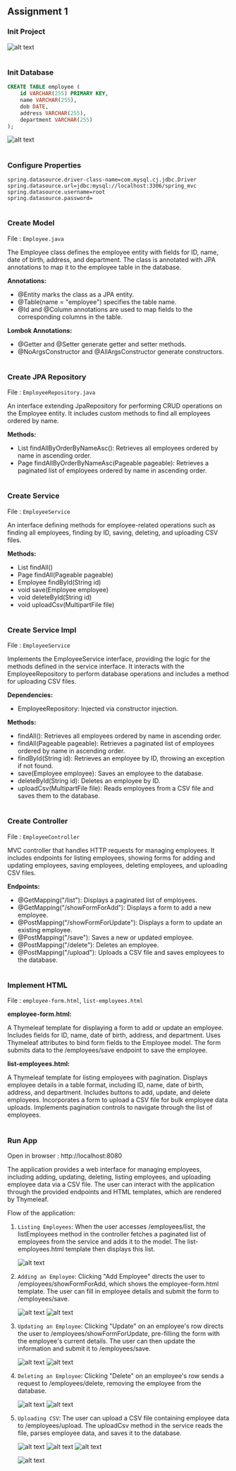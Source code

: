 ## Assignment 1

### Init Project

![alt text](img/1.1.png)


#
### Init Database

```sql
CREATE TABLE employee (
    id VARCHAR(255) PRIMARY KEY,
    name VARCHAR(255),
    dob DATE,
    address VARCHAR(255),
    department VARCHAR(255)
);
```
![alt text](img/1.2.png)

#
### Configure Properties
```properties
spring.datasource.driver-class-name=com.mysql.cj.jdbc.Driver
spring.datasource.url=jdbc:mysql://localhost:3306/spring_mvc
spring.datasource.username=root
spring.datasource.password=
```


#
### Create Model

File : `Employee.java`

The Employee class defines the employee entity with fields for ID, name, date of birth, address, and department. The class is annotated with JPA annotations to map it to the employee table in the database.

**Annotations:**
- @Entity marks the class as a JPA entity.
- @Table(name = "employee") specifies the table name.
- @Id and @Column annotations are used to map fields to the corresponding columns in the table.

**Lombok Annotations:**
- @Getter and @Setter generate getter and setter methods.
- @NoArgsConstructor and @AllArgsConstructor generate constructors.

#
### Create JPA Repository

File : `EmployeeRepository.java`

An interface extending JpaRepository for performing CRUD operations on the Employee entity. It includes custom methods to find all employees ordered by name.

**Methods:**
- List<Employee> findAllByOrderByNameAsc(): Retrieves all employees ordered by name in ascending order.
- Page<Employee> findAllByOrderByNameAsc(Pageable pageable): Retrieves a paginated list of employees ordered by name in ascending order.


#
### Create Service

File : `EmployeeService`

An interface defining methods for employee-related operations such as finding all employees, finding by ID, saving, deleting, and uploading CSV files.

**Methods:**
- List<Employee> findAll()
- Page<Employee> findAll(Pageable pageable)
- Employee findById(String id)
- void save(Employee employee)
- void deleteById(String id)
- void uploadCsv(MultipartFile file)

#
### Create Service Impl
File : `EmployeeService`

Implements the EmployeeService interface, providing the logic for the methods defined in the service interface. It interacts with the EmployeeRepository to perform database operations and includes a method for uploading CSV files.

**Dependencies:**
- EmployeeRepository: Injected via constructor injection.

**Methods:**
- findAll(): Retrieves all employees ordered by name in ascending order.
- findAll(Pageable pageable): Retrieves a paginated list of employees ordered by name in ascending order.
- findById(String id): Retrieves an employee by ID, throwing an exception if not found.
- save(Employee employee): Saves an employee to the database.
- deleteById(String id): Deletes an employee by ID.
- uploadCsv(MultipartFile file): Reads employees from a CSV file and saves them to the database.


#
### Create Controller

File : `EmployeeController`

MVC controller that handles HTTP requests for managing employees. It includes endpoints for listing employees, showing forms for adding and updating employees, saving employees, deleting employees, and uploading CSV files.

**Endpoints:**
- @GetMapping("/list"): Displays a paginated list of employees.
- @GetMapping("/showFormForAdd"): Displays a form to add a new employee.
- @PostMapping("/showFormForUpdate"): Displays a form to update an existing employee.
- @PostMapping("/save"): Saves a new or updated employee.
- @PostMapping("/delete"): Deletes an employee.
- @PostMapping("/upload"): Uploads a CSV file and saves employees to the database.

#
### Implement HTML

File : `employee-form.html`, `list-employees.html`


**employee-form.html:**

A Thymeleaf template for displaying a form to add or update an employee.
Includes fields for ID, name, date of birth, address, and department.
Uses Thymeleaf attributes to bind form fields to the Employee model.
The form submits data to the /employees/save endpoint to save the employee.

**list-employees.html:**

A Thymeleaf template for listing employees with pagination.
Displays employee details in a table format, including ID, name, date of birth, address, and department.
Includes buttons to add, update, and delete employees.
Incorporates a form to upload a CSV file for bulk employee data uploads.
Implements pagination controls to navigate through the list of employees.


#
### Run App

Open in browser : http://localhost:8080

The application provides a web interface for managing employees, including adding, updating, deleting, listing employees, and uploading employee data via a CSV file. The user can interact with the application through the provided endpoints and HTML templates, which are rendered by Thymeleaf.

Flow of the application:

1. `Listing Employees`: When the user accesses /employees/list, the listEmployees method in the controller fetches a paginated list of employees from the service and adds it to the model. The list-employees.html template then displays this list.

    ![alt text](img/1.3.png)
   
2. `Adding an Employee`: Clicking "Add Employee" directs the user to /employees/showFormForAdd, which shows the employee-form.html template. The user can fill in employee details and submit the form to /employees/save.

    ![alt text](img/1.4.png)
    ![alt text](img/1.5.png)
   
3. `Updating an Employee`: Clicking "Update" on an employee's row directs the user to /employees/showFormForUpdate, pre-filling the form with the employee's current details. The user can then update the information and submit it to /employees/save.

    ![alt text](img/1.6.png)
    ![alt text](img/1.7.png)
   
4. `Deleting an Employee`: Clicking "Delete" on an employee's row sends a request to /employees/delete, removing the employee from the database.

    ![alt text](img/1.8.png)
    ![alt text](img/1.9.png)
   
5. `Uploading CSV`: The user can upload a CSV file containing employee data to /employees/upload. The uploadCsv method in the service reads the file, parses employee data, and saves it to the database.

    ![alt text](img/1.10.png)
    ![alt text](img/1.11.png)
    ![alt text](img/1.12.png)

    ![alt text](img/1.13.png)